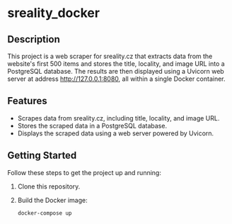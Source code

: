 # sreality_docker
## Description

This project is a web scraper for sreality.cz that extracts data from the website's first 500 items and stores the title, locality, and image URL into a PostgreSQL database. The results are then displayed using a Uvicorn web server at address http://127.0.0.1:8080, all within a single Docker container.

## Features

- Scrapes data from sreality.cz, including title, locality, and image URL.
- Stores the scraped data in a PostgreSQL database.
- Displays the scraped data using a web server powered by Uvicorn.

## Getting Started

Follow these steps to get the project up and running:

1. Clone this repository.

2. Build the Docker image:

   ```shell
   docker-compose up